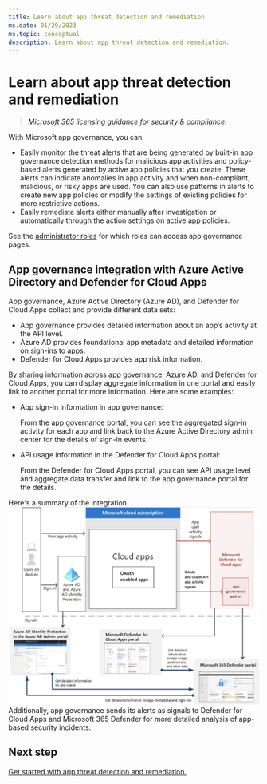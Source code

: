 ```yaml
---
title: Learn about app threat detection and remediation
ms.date: 01/29/2023
ms.topic: conceptual
description: Learn about app threat detection and remediation.
---
```


# Learn about app threat detection and remediation

>*[Microsoft 365 licensing guidance for security & compliance](/office365/servicedescriptions/microsoft-365-service-descriptions/microsoft-365-tenantlevel-services-licensing-guidance/microsoft-365-security-compliance-licensing-guidance).*

With Microsoft app governance, you can:

- Easily monitor the threat alerts that are being generated by built-in app governance detection methods for malicious app activities and policy-based alerts generated by active app policies that you create. These alerts can indicate anomalies in app activity and when non-compliant, malicious, or risky apps are used.  You can also use patterns in alerts to create new app policies or modify the settings of existing policies for more restrictive actions.
- Easily remediate alerts either manually after investigation or automatically through the action settings on active app policies.

See the [administrator roles](app-governance-get-started.md#roles) for which roles can access app governance pages.

## App governance integration with Azure Active Directory and Defender for Cloud Apps

App governance, Azure Active Directory (Azure AD), and Defender for Cloud Apps collect and provide different data sets:

- App governance provides detailed information about an app’s activity at the API level.
- Azure AD provides foundational app metadata and detailed information on sign-ins to apps.
- Defender for Cloud Apps provides app risk information.

By sharing information across app governance, Azure AD, and Defender for Cloud Apps, you can display aggregate information in one portal and easily link to another portal for more information. Here are some examples:

- App sign-in information in app governance:

  From the app governance portal, you can see the aggregated sign-in activity for each app and link back to the Azure Active Directory admin center for the details of sign-in events.

- API usage information in the Defender for Cloud Apps portal:

  From the Defender for Cloud Apps portal, you can see API usage level and aggregate data transfer and link to the app governance portal for the details.

Here's a summary of the integration.
![The integration of app governance with Azure AD and Defender for Cloud Apps.](media/app-governance-detect-remediate-overview/app-governance-add-on-arch1.png)
Additionally, app governance sends its alerts as signals to Defender for Cloud Apps and Microsoft 365 Defender for more detailed analysis of app-based security incidents.


## Next step

[Get started with app threat detection and remediation.](app-governance-detect-remediate-get-started.md)
